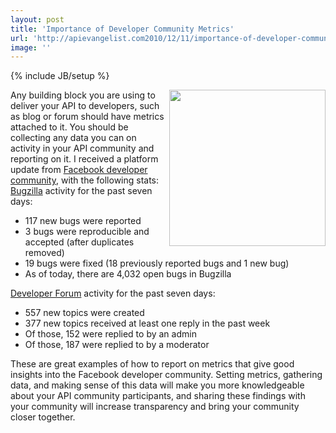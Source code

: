 ```yaml
---
layout: post
title: 'Importance of Developer Community Metrics'
url: 'http://apievangelist.com2010/12/11/importance-of-developer-community-metrics/'
image: ''
---
```

{% include JB/setup %}
<img src="http://kinlane-productions.s3.amazonaws.com/facebook/Facebook-Developer.png"  width="250" align="right" />Any building block you are using to deliver your API to developers, such as blog or forum should have metrics attached to it. You should be collecting any data you can on activity in your API community and reporting on it.
I received a platform update from <a href="http://developers.facebook.com/blog/post/439" target="_blank">Facebook developer community</a>, with the following stats:
<a href="http://bugs.developers.facebook.net/" target="_blank">Bugzilla</a> activity for the past seven days:
<ul >
     <li>117 new bugs were reported
     </li>
     <li>3 bugs were reproducible and accepted (after duplicates removed)
     </li>
     <li>19 bugs were fixed (18 previously reported bugs and 1 new bug)
     </li>
     <li>As of today, there are 4,032 open bugs in Bugzilla
     </li>
</ul><a href="http://forum.developers.facebook.net/" target="_blank">Developer Forum</a> activity for the past seven days:
<ul >
     <li>557 new topics were created
     </li>
     <li>377 new topics received at least one reply in the past week
     </li>
     <li>Of those, 152 were replied to by an admin
     </li>
     <li>Of those, 187 were replied to by a moderator
     </li>
</ul>These are great examples of how to report on metrics that give good insights into the Facebook developer community.
Setting metrics, gathering data, and making sense of this data will make you more knowledgeable about your API community participants, and sharing these findings with your community will increase transparency and bring your community closer together.
